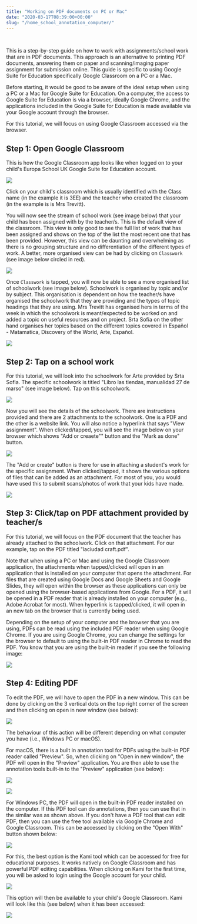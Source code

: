 ```yaml
---
title: "Working on PDF documents on PC or Mac"
date: "2020-03-17T08:39:00+00:00"
slug: "/home_school_annotation_computer/"
---
```


&nbsp;

This is a step-by-step guide on how to work with assignments/school work that are in PDF documents. This approach is an alternative to printing PDF documents, answering them on paper and scanning/imaging paper assignment for submission online. This guide is specific to using Google Suite for Education specifically Google Classroom on a PC or a Mac.

Before starting, it would be good to be aware of the ideal setup when using a PC or a Mac for Google Suite for Education. On a computer, the access to Google Suite for Education is via a browser, ideally Google Chrome, and the applications included in the Google Suite for Education is made available via your Google account through the browser.

For this tutorial, we will focus on using Google Classroom accessed via the browser.

## Step 1: Open Google Classroom

This is how the Google Classroom app looks like when logged on to your child's Europa School UK Google Suite for Education account.

![](/images/guides/annotationPC01.png)

Click on your child's classroom which is usually identified with the Class name (in the example it is 3EE) and the teacher who created the classroom (in the example is is Mrs Trevitt).

You will now see the stream of school work (see image below) that your child has been assigned with by the teacher/s. This is the default view of the classroom. This view is only good to see the full list of work that has been assigned and shows on the top of the list the most recent one that has been provided. However, this view can be daunting and overwhelming as there is no grouping structure and no differentiation of the different types of work. A better, more organised view can be had by clicking on `Classwork` (see image below circled in red).

![](/images/guides/annotationPC02.png)

Once `Classwork` is tapped, you will now be able to see a more organised list of schoolwork (see image below). Schoolwork is organised by topic and/or by subject. This organisation is dependent on how the teacher/s have organised the schoolwork that they are providing and the types of topic headings that they are using. Mrs Trevitt has organised hers in terms of the week in which the schoolwork is meant/expected to be worked on and added a topic on useful resources and on project. Srta Sofia on the other hand organises her topics based on the different topics covered in Español - Matamatica, Discovery of the World, Arte, Español.

![](/images/guides/annotationPC03.png)

## Step 2: Tap on a school work

For this tutorial, we will look into the schoolwork for Arte provided by Srta Sofia. The specific schoolwork is titled "Libro las tiendas, manualidad 27 de marso" (see image below). Tap on this schoolwork.

![](/images/guides/annotationPC04.png)

Now you will see the details of the schoolwork. There are instructions provided and there are 2 attachments to the schoolwork. One is a PDF and the other is a website link. You will also notice a hyperlink that says "View assignment". When clicked/tapped, you will see the image below on your browser which shows "Add or creaete"" button and the "Mark as done" button. 

![](/images/guides/annotationPC05.png)

The "Add or create" button is there for use in attaching a student's work for the specific assignment. When clicked/tapped, it shows the various options of files that can be added as an attachment. For most of you, you would have used this to submit scans/photos of work that your kids have made.

![](/images/guides/annotationPC06.png)

## Step 3: Click/tap on PDF attachment provided by teacher/s

For this tutorial, we will focus on the PDF document that the teacher has already attached to the schoolwork. Click on that attachment. For our example, tap on the PDF titled "laciudad craft.pdf".

Note that when using a PC or Mac and using the Google Classroom application, the attachments when tapped/clicked will open in an application that is installed on your computer that opens the attachment. For files that are created using Google Docs and Google Sheets and Google Slides, they will open within the browser as these applications can only be opened using the browser-based applications from Google. For a PDF, it will be opened in a PDF reader that is already installed on your computer (e.g., Adobe Acrobat for most). When hyperlink is tapped/clicked, it will open in an new tab on the browser that is currently being used.

Depending on the setup of your computer and the browser that you are using, PDFs can be read using the included PDF reader when using Google Chrome. If you are using Google Chrome, you can change the settings for the browser to default to using the built-in PDF reader in Chrome to read the PDF. You know that you are using the built-in reader if you see the following image:

![](/images/guides/annotationPC07.png)

## Step 4: Editing PDF

To edit the PDF, we will have to open the PDF in a new window. This can be done by clicking on the 3 vertical dots on the top right corner of the screen and then clicking on open in new window (see below):

![](/images/guides/annotationPC08.png)

The behaviour of this action will be different depending on what computer you have (i.e., Windows PC or macOS).

For macOS, there is a built in annotation tool for PDFs using the built-in PDF reader called "Preview". So, when clicking on "Open in new window", the PDF will open in the "Preview" application. You are then able to use the annotation tools built-in to the "Preview" application (see below):

![](/images/guides/annotationPC09a.png)

![](/images/guides/annotationPC09b.png)

For Windows PC, the PDF will open in the built-in PDF reader installed on the computer. If this PDF tool can do annotations, then you can use that in the similar was as shown above. If you don't have a PDF tool that can edit PDF, then you can use the free tool available via Google Chrome and Google Classroom. This can be accessed by clicking on the "Open With" button shown below:

![](/images/guides/annotationPC10.png)

For this, the best option is the Kami tool which can be accessed for free for educational purposes. It works natively on Google Classroom and has powerful PDF editing capabilities. When clicking on Kami for the first time, you will be asked to login using the Google account for your child. 

![](/images/guides/annotationPC11.png)

This option will then be available to your child's Google Classroom. Kami will look like this (see below) when it has been accessed:

![](/images/guides/annotationPC12.png)

<br/>
<br/>


 